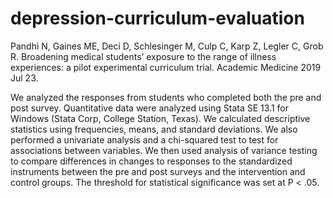 # depression-curriculum-evaluation
Pandhi N, Gaines ME, Deci D, Schlesinger M, Culp C, Karp Z, Legler C, Grob R. Broadening medical students’ exposure to the range of illness experiences: a pilot experimental curriculum trial. Academic Medicine 2019 Jul 23.

We analyzed the responses from students who completed both the pre and post survey. Quantitative data were analyzed using Stata SE 13.1 for Windows (Stata Corp, College Station, Texas). We calculated descriptive statistics using frequencies, means, and standard deviations. We also performed a univariate analysis and a chi-squared test to test for associations between variables. We then used analysis of variance testing to compare differences in changes to responses to the standardized instruments between the pre and post surveys and the intervention and control groups. The threshold for statistical significance was set at P < .05.
